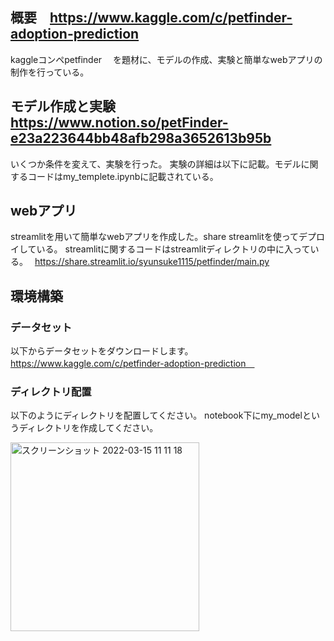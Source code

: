 ## 概要　https://www.kaggle.com/c/petfinder-adoption-prediction
kaggleコンペpetfinder　
を題材に、モデルの作成、実験と簡単なwebアプリの制作を行っている。

## モデル作成と実験　https://www.notion.so/petFinder-e23a223644bb48afb298a3652613b95b
いくつか条件を変えて、実験を行った。
実験の詳細は以下に記載。モデルに関するコードはmy_templete.ipynbに記載されている。



## webアプリ
streamlitを用いて簡単なwebアプリを作成した。share streamlitを使ってデプロイしている。
streamlitに関するコードはstreamlitディレクトリの中に入っている。　
https://share.streamlit.io/syunsuke1115/petfinder/main.py

## 環境構築
### データセット
以下からデータセットをダウンロードします。
https://www.kaggle.com/c/petfinder-adoption-prediction　


### ディレクトリ配置
以下のようにディレクトリを配置してください。
notebook下にmy_modelというディレクトリを作成してください。

<img width="302" alt="スクリーンショット 2022-03-15 11 11 18" src="https://user-images.githubusercontent.com/81937075/158292065-8dba4583-8d73-40fc-b34f-19eb5ec093aa.png">
